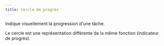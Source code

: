 ```yaml
---
title: Cercle de progrès
---
```


Indique visuellement la progression d'une tâche.

Le cercle est une représentation différente de la même fonction (indicateur de progrès).

